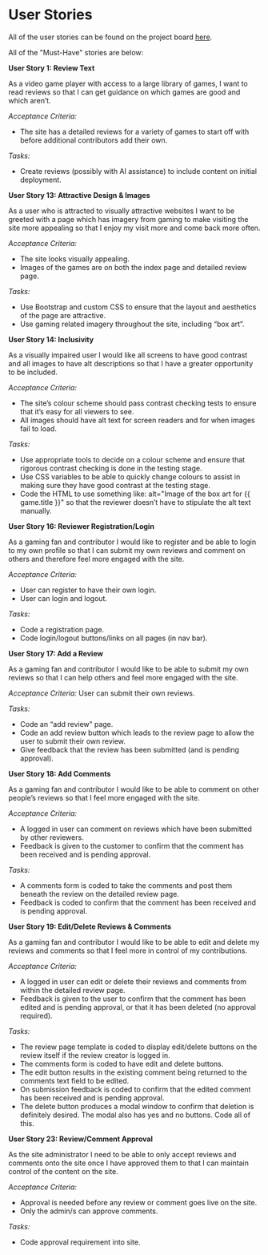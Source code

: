 # User Stories

All of the user stories can be found on the project board [here](https://github.com/users/CharlesTack/projects/16).

All of the "Must-Have" stories are below:

**User Story 1: Review Text**

As a video game player with access to a large library of games, I want to read reviews so that I can get guidance on which games are good and which aren’t.

_Acceptance Criteria:_
- The site has a detailed reviews for a variety of games to start off with before additional contributors add their own.

_Tasks:_
- Create reviews (possibly with AI assistance) to include content on initial deployment.


**User Story 13: Attractive Design & Images**

As a user who is attracted to visually attractive websites I want to be greeted with a page which has imagery from gaming to make visiting the site more appealing so that I enjoy my visit more and come back more often.

_Acceptance Criteria:_
- The site looks visually appealing.
- Images of the games are on both the index page and detailed review page.

_Tasks:_
- Use Bootstrap and custom CSS to ensure that the layout and aesthetics of the page are attractive.
- Use gaming related imagery throughout the site, including “box art”.


**User Story 14: Inclusivity**

As a visually impaired user I would like all screens to have good contrast and all images to have alt descriptions so that I have a greater opportunity to be included.

_Acceptance Criteria:_
- The site’s colour scheme should pass contrast checking tests to ensure that it’s easy for all viewers to see.
- All images should have alt text for screen readers and for when images fail to load.

_Tasks:_
- Use appropriate tools to decide on a colour scheme and ensure that rigorous contrast checking is done in the testing stage.
- Use CSS variables to be able to quickly change colours to assist in making sure they have good contrast at the testing stage.
- Code the HTML to use something like: alt="Image of the box art for {{ game.title }}" so that the reviewer doesn’t have to stipulate the alt text manually.


**User Story 16: Reviewer Registration/Login**

As a gaming fan and contributor I would like to register and be able to login to my own profile so that I can submit my own reviews and comment on others and therefore feel more engaged with the site.

_Acceptance Criteria:_
- User can register to have their own login.
- User can login and logout.

_Tasks:_
- Code a registration page.
- Code login/logout buttons/links on all pages (in nav bar).


**User Story 17: Add a Review**

As a gaming fan and contributor I would like to be able to submit my own reviews so that I can help others and feel more engaged with the site.

_Acceptance Criteria:_
User can submit their own reviews.

_Tasks:_
- Code an “add review” page.
- Code an add review button which leads to the review page to allow the user to submit their own review.
- Give feedback that the review has been submitted (and is pending approval).


**User Story 18: Add Comments**

As a gaming fan and contributor I would like to be able to comment on other people’s reviews so that I feel more engaged with the site.

_Acceptance Criteria:_
- A logged in user can comment on reviews which have been submitted by other reviewers.
- Feedback is given to the customer to confirm that the comment has been received and is pending approval.

_Tasks:_
- A comments form is coded to take the comments and post them beneath the review on the detailed review page.
- Feedback is coded to confirm that the comment has been received and is pending approval.


**User Story 19: Edit/Delete Reviews & Comments**

As a gaming fan and contributor I would like to be able to edit and delete my reviews and comments so that I feel more in control of my contributions.

_Acceptance Criteria:_
- A logged in user can edit or delete their reviews and comments from within the detailed review page.
- Feedback is given to the user to confirm that the comment has been edited and is pending approval, or that it has been deleted (no approval required).

_Tasks:_
- The review page template is coded to display edit/delete buttons on the review itself if the review creator is logged in.
- The comments form is coded to have edit and delete buttons.
- The edit button results in the existing comment being returned to the comments text field to be edited.
- On submission feedback is coded to confirm that the edited comment has been received and is pending approval.
- The delete button produces a modal window to confirm that deletion is definitely desired. The modal also has yes and no buttons. Code all of this.


**User Story 23: Review/Comment Approval**

As the site administrator I need to be able to only accept reviews and comments onto the site once I have approved them to that I can maintain control of the content on the site.

_Acceptance Criteria:_
- Approval is needed before any review or comment goes live on the site.
- Only the admin/s can approve comments.

_Tasks:_
- Code approval requirement into site.